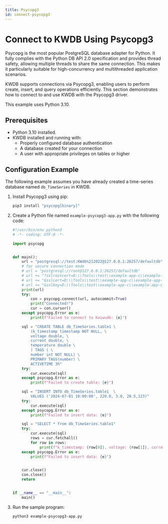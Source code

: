 ```yaml
---
title: Psycopg3
id: connect-psycopg3
---
```


# Connect to KWDB Using Psycopg3

Psycopg is the most popular PostgreSQL database adapter for Python. It fully complies with the Python DB API 2.0 specification and provides thread safety, allowing multiple threads to share the same connection. This makes it particularly suitable for high-concurrency and multithreaded application scenarios.

KWDB supports connections via Psycopg3, enabling users to perform create, insert, and query operations efficiently. This section demonstrates how to connect to and use KWDB with the Psycopg3 driver.

This example uses Python 3.10.

## Prerequisites

- Python 3.10 installed.
- KWDB installed and running with:
  - Properly configured database authentication
  - A database created for your connection
  - A user with appropriate privileges on tables or higher

## Configuration Example

The following example assumes you have already created a time-series database named `db_TimeSeries` in KWDB.

1. Install Psycopg3 using pip:

    ```bash
    pip3 install "psycopg[binary]"
    ```

2. Create a Python file named `example-psycopg3-app.py` with the following code:

    ```python
    #!/usr/bin/env python3
    # -*- coding: UTF-8 -*-
    
    import psycopg


    def main():
        url = "postgresql://test:KWdb%212022@127.0.0.1:26257/defaultdb"
        # for secure connection mode
        # url = "postgresql://root@127.0.0.1:26257/defaultdb"
        # url += "?sslrootcert=D:\\Tools\\test\\example-app-c\\example-app-cpp\\ca.crt"
        # url += "&sslcert=D:\\Tools\\test\\example-app-c\\example-app-cpp\\client.root.crt"
        # url += "&sslkey=D:\\Tools\\test\\example-app-c\\example-app-cpp\\client.root.key"
        print(url)
        try:
            con = psycopg.connect(url, autocommit=True)
            print("Connected!")
            cur = con.cursor()
        except psycopg.Error as e:
            print(f"Failed to connect to Kaiwudb: {e}")
    
        sql = "CREATE TABLE db_TimeSeries.table1 \
            (k_timestamp timestamp NOT NULL, \
            voltage double, \
            current double, \
            temperature double \
            ) TAGS ( \
            number int NOT NULL) \
            PRIMARY TAGS(number) \
            ACTIVETIME 3h"
        try:
            cur.execute(sql)
        except psycopg.Error as e:
            print(f"Failed to create table: {e}")
    
        sql = "INSERT INTO db_TimeSeries.table1  \
            VALUES ('2024-07-01 10:00:00', 220.0, 3.0, 20.5,123)"
        try:
            cur.execute(sql)
        except psycopg.Error as e:
            print(f"Failed to insert data: {e}")
    
        sql = "SELECT * from db_TimeSeries.table1"
        try:
            cur.execute(sql)
            rows = cur.fetchall()
            for row in rows:
                print(f"k_timestamp: {row[0]}, voltage: {row[1]}, current: {row[2]}, temperature: {row[3]}, number: {row[4]}")
        except psycopg.Error as e:
            print(f"Failed to insert data: {e}")


        cur.close()
        con.close()
        return


    if __name__ == "__main__":
        main()
    ```

3. Run the sample program:

    ```bash
    python3 example-psycopg3-app.py
    ```
